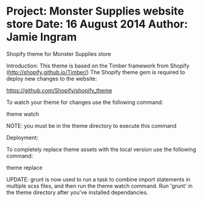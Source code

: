Project: Monster Supplies website store
Date: 16 August 2014
Author: Jamie Ingram
==

Shopify theme for Monster Supplies store

Introduction:
This theme is based on the Timber framework from Shopify (http://shopify.github.io/Timber/)
The Shopify theme gem is required to deploy new changes to the website:

https://github.com/Shopify/shopify_theme

To watch your theme for changes use the following command:

theme watch

NOTE: you must be in the theme directory to execute this command

Deployment:

To completely replace theme assets with the local version use the following command:

theme replace

UPDATE: grunt is now used to run a task to combine import statements in multiple scss files, and then run the theme watch command.
Run 'grunt' in the theme directory after you've installed dependancies.
